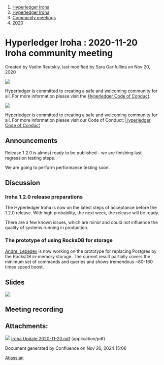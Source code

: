 1. [Hyperledger Iroha](index.html)
2. [Hyperledger Iroha](Hyperledger-Iroha_20873224.html)
3. [Community meetings](Community-meetings_21012606.html)
4. [2020](2020_21016271.html)

# Hyperledger Iroha : 2020-11-20 Iroha community meeting

Created by Vadim Reutskiy, last modified by Sara Garifullina on Nov 20, 2020

![](https://wiki.hyperledger.org/download/attachments/2392771/welcome.png?version=2&modificationDate=1572450107000&api=v2)

Hyperledger is committed to creating a safe and welcoming community for all. For more information please visit the [Hyperledger Code of Conduct](https://lf-hyperledger.atlassian.net/wiki/spaces/HYP/pages/19595281/Hyperledger+Code+of+Conduct).

![](https://wiki.hyperledger.org/download/attachments/29034696/Antitrustnotice.png?version=1&modificationDate=1581695654000&api=v2)

Hyperledger is committed to creating a safe and welcoming community for all. For more information please visit our Code of Conduct: [Hyperledger Code of Conduct](https://lf-hyperledger.atlassian.net/wiki/spaces/HYP/pages/19595281/Hyperledger+Code+of+Conduct)

## Announcements

Release 1.2.0 is almost ready to be published – we are finishing last regression testing steps.

We are going to perform performance testing soon.

## Discussion

### Iroha 1.2.0 release preparations

The Hyperledger Iroha is now on the latest steps of acceptance before the 1.2.0 release. With high probability, the next week, the release will be ready.

There are a few known issues, which are minor and could not influence the quality of systems running in production.

### The prototype of using RocksDB for storage

[Andrei Lebedev](https://lf-hyperledger.atlassian.net/wiki/people/557058:c02f1b3d-42e6-4519-ba84-2d0476dccbc9?ref=confluence) is now working on the prototype for replacing Postgres by the RocksDB in-memory storage. The current result partially covers the minimum set of commands and queries and shows tremendous ~80-160 times speed boost.

## Slides

[![](attachments/thumbnails/21012865/21017458)](attachments/21012865/21017458.pdf)

## Meeting recording

## Attachments:

![](images/icons/bullet_blue.gif) [Iroha Update 2020-11-20.pdf](attachments/21012865/21017458.pdf) (application/pdf)

Document generated by Confluence on Nov 26, 2024 15:06

[Atlassian](http://www.atlassian.com/)
